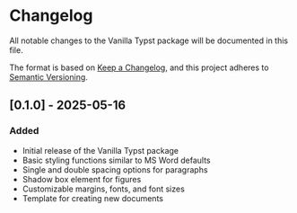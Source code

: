 # Changelog

All notable changes to the Vanilla Typst package will be documented in this file.

The format is based on [Keep a Changelog](https://keepachangelog.com/en/1.0.0/),
and this project adheres to [Semantic Versioning](https://semver.org/spec/v2.0.0.html).

## [0.1.0] - 2025-05-16

### Added
- Initial release of the Vanilla Typst package
- Basic styling functions similar to MS Word defaults
- Single and double spacing options for paragraphs
- Shadow box element for figures
- Customizable margins, fonts, and font sizes
- Template for creating new documents
